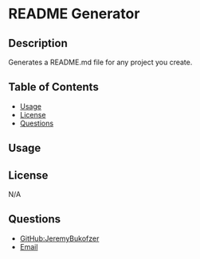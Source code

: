 # README Generator

  ## Description

  Generates a README.md file for any project you create.

  ## Table of Contents


  - [Usage](#usage)
  - [License](#license)
  - [Questions](#questions)


  

  ## Usage 

  

  ## License

  N/A

  

  ## Questions
   - [GitHub:JeremyBukofzer](https://github.com/JeremyBukofzer)
   - [Email](jlbukofzer@gamil.com)

